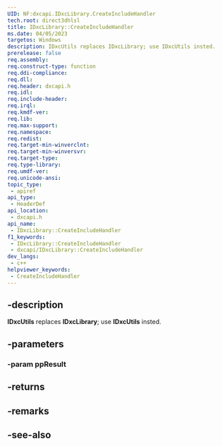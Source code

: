 ```yaml
---
UID: NF:dxcapi.IDxcLibrary.CreateIncludeHandler
tech.root: direct3dhlsl
title: IDxcLibrary::CreateIncludeHandler
ms.date: 04/05/2023
targetos: Windows
description: IDxcUtils replaces IDxcLibrary; use IDxcUtils insted.
prerelease: false
req.assembly: 
req.construct-type: function
req.ddi-compliance: 
req.dll: 
req.header: dxcapi.h
req.idl: 
req.include-header: 
req.irql: 
req.kmdf-ver: 
req.lib: 
req.max-support: 
req.namespace: 
req.redist: 
req.target-min-winverclnt: 
req.target-min-winversvr: 
req.target-type: 
req.type-library: 
req.umdf-ver: 
req.unicode-ansi: 
topic_type:
 - apiref
api_type:
 - HeaderDef
api_location:
 - dxcapi.h
api_name:
 - IDxcLibrary::CreateIncludeHandler
f1_keywords:
 - IDxcLibrary::CreateIncludeHandler
 - dxcapi/IDxcLibrary::CreateIncludeHandler
dev_langs:
 - c++
helpviewer_keywords:
 - CreateIncludeHandler
---
```


## -description

**IDxcUtils** replaces **IDxcLibrary**; use **IDxcUtils** insted.

## -parameters

### -param ppResult

## -returns

## -remarks

## -see-also
